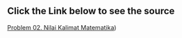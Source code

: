 ## Click the Link below to see the source

[Problem 02. Nilai Kalimat Matematika](https://tlx.toki.id/problems/toki-exercise-1/P02))
